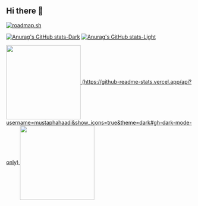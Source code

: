 ## Hi there 👋


[![roadmap.sh](https://roadmap.sh/card/wide/6770149470129741a8c419a1?variant=dark&roadmaps=python%2Cbackend%2Cgit-github%2Cdatastructures-and-algorithms)](https://roadmap.sh)

[![Anurag's GitHub stats-Dark](https://github-readme-stats.vercel.app/api?username=mustaphahaadi&show_icons=true&theme=dark#gh-dark-mode-only)](https://github.com/mustaphahaadi/github-readme-stats#gh-dark-mode-only)
[![Anurag's GitHub stats-Light](https://github-readme-stats.vercel.app/api?username=mustaphahaadi&show_icons=true&theme=default#gh-light-mode-only)](https://github.com/mustaphahaadi/github-readme-stats#gh-light-mode-only)

<a href="https://github.com/mustaphahaadi/github-readme-stats">
  <img height=200 align="center" src="](https://github-readme-stats.vercel.app/api?username=mustaphahaadi&show_icons=true&theme=dark#gh-dark-mode-only" />
  (https://github-readme-stats.vercel.app/api?username=mustaphahaadi&show_icons=true&theme=dark#gh-dark-mode-only)
</a>
<a href="https://github.com/mustaphahaadi/convoychat">
  <img height=200 align="center" src="https://github-readme-stats.vercel.app/api/top-langs?username=mustaphahaadi&layout=compact&langs_count=8&card_width=320" />
</a>
